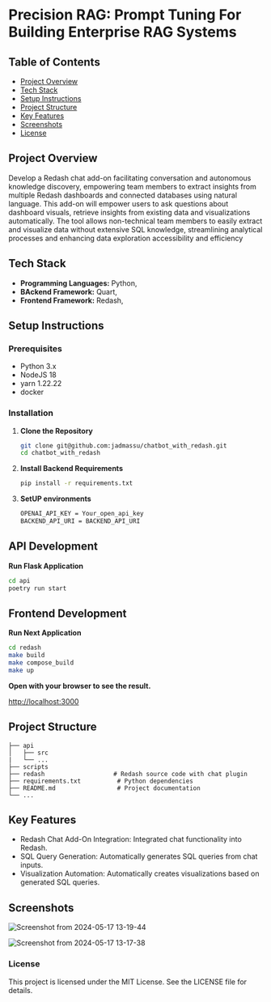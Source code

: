 # Precision RAG: Prompt Tuning For Building Enterprise RAG Systems

## Table of Contents

- [Project Overview](#project-overview)
- [Tech Stack](#tech-stack)
- [Setup Instructions](#setup-instructions)
- [Project Structure](#project-structure)
- [Key Features](#key-features) 
- [Screenshots](#screenshots)
- [License](#license)

## Project Overview

Develop a Redash chat add-on facilitating conversation and autonomous knowledge discovery, empowering team members to extract insights from multiple Redash dashboards and connected databases using natural language. This add-on will empower users to ask questions about dashboard visuals, retrieve insights from existing data and visualizations automatically. The tool allows non-technical team members to easily extract and visualize data without extensive SQL knowledge, streamlining analytical processes and enhancing data exploration accessibility and efficiency

## Tech Stack

- **Programming Languages:** Python,
- **BAckend Framework:** Quart,
- **Frontend Framework:** Redash,

## Setup Instructions

### Prerequisites

- Python 3.x
- NodeJS 18
- yarn 1.22.22
- docker 

### Installation

1. **Clone the Repository**
   ```sh
   git clone git@github.com:jadmassu/chatbot_with_redash.git
   cd chatbot_with_redash
   ```

2. **Install Backend Requirements**

   ```sh
   pip install -r requirements.txt
   ```

3. **SetUP environments**
   ```sh
   OPENAI_API_KEY = Your_open_api_key
   BACKEND_API_URI = BACKEND_API_URI
   ```

## API Development

**Run Flask Application**

```sh
cd api 
poetry run start
```

## Frontend Development

**Run Next Application**

```sh
cd redash
make build
make compose_build
make up
```

**Open with your browser to see the result.**

[http://localhost:3000](http://localhost:5001)

## Project Structure

    ├── api
    │   ├── src   
    |   └── ...
    ├── scripts
    ├── redash                   # Redash source code with chat plugin
    ├── requirements.txt          # Python dependencies
    ├── README.md                 # Project documentation
    └── ...

## Key Features

* Redash Chat Add-On Integration: Integrated chat functionality into Redash.
* SQL Query Generation: Automatically generates SQL queries from chat inputs.
* Visualization Automation: Automatically creates visualizations based on generated SQL queries.

## Screenshots
![Screenshot from 2024-05-17 13-19-44](https://github.com/user-attachments/assets/23e3ccae-6db7-44b5-82b0-e4ddb6a68848) 

![Screenshot from 2024-05-17 13-17-38](https://github.com/user-attachments/assets/212e03a1-9f76-4e47-9a49-14384b49dd5a)


### License

This project is licensed under the MIT License. See the LICENSE file for details.
